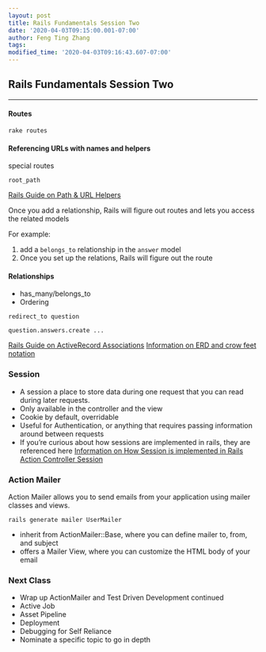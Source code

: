 ```yaml
---
layout: post
title: Rails Fundamentals Session Two
date: '2020-04-03T09:15:00.001-07:00'
author: Feng Ting Zhang
tags:
modified_time: '2020-04-03T09:16:43.607-07:00'
---
```


## Rails Fundamentals Session Two

----------

#### Routes
```
rake routes
```

#### Referencing URLs with names and helpers
special routes
```
root_path
```

[Rails Guide on Path & URL Helpers](https://guides.rubyonrails.org/routing.html#path-and-url-helpers)


Once you add a relationship, Rails will figure out routes and lets you access the related models

For example:
1. add a `belongs_to` relationship in the `answer` model
2. Once you set up the relations, Rails will figure out the route 

#### Relationships
* has_many/belongs_to
* Ordering

```
redirect_to question
```

```
question.answers.create ...
```

[Rails Guide on ActiveRecord Associations](https://guides.rubyonrails.org/association_basics.html)
[Information on ERD and crow feet notation](https://medium.com/@marcifey/using-crows-foot-notation-in-an-erd-2910fff5dd05
)

### Session
* A session a place to store data during one request that you can read during later requests.
* Only available in the controller and the view 
* Cookie by default, overridable
* Useful for Authentication, or anything that requires passing information around between requests 
* If you’re curious about how sessions are implemented in rails, they are referenced here 
[Information on How Session is implemented in Rails Action Controller Session](https://guides.rubyonrails.org/action_controller_overview.html#session)


### Action Mailer
Action Mailer allows you to send emails from your application using mailer classes and views.

```
rails generate mailer UserMailer
```

* inherit from ActionMailer::Base, where you can define mailer to, from, and subject
* offers a Mailer View, where you can customize the HTML body of your email


### Next Class
- Wrap up ActionMailer and Test Driven Development continued
- Active Job
- Asset Pipeline
- Deployment
- Debugging for Self Reliance
- Nominate a specific topic to go in depth
